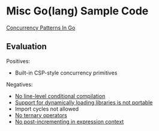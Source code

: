 # Misc Go(lang) Sample Code

[Concurrency Patterns In Go](https://www.youtube.com/watch?v=YEKjSzIwAdA)

## Evaluation

Positives:

- Built-in CSP-style concurrency primitives

Negatives:

- [No line-level conditional compilation](https://stackoverflow.com/questions/38950909/c-style-conditional-compilation-in-golang)
- [Support for dynamically loading libraries is not portable](https://golang.org/pkg/plugin/)
- Import cycles not allowed
- [No ternary operators](https://stackoverflow.com/questions/26545883/how-to-do-one-liner-if-else-statement)
- [No post-incrementing in expression context](https://stackoverflow.com/questions/25800242/go-golang-syntax-error-unexpected-expecting)


